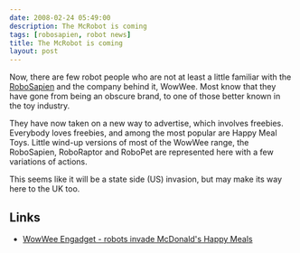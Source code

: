 ```yaml
---
date: 2008-02-24 05:49:00
description: The McRobot is coming
tags: [robosapien, robot news]
title: The McRobot is coming
layout: post
---
```

Now, there are few robot people who are not at least a little familiar with the [RoboSapien](/wiki/robosapien.html "RoboSapien")
and the company behind it, WowWee. Most know that they have gone from being an obscure brand, to one of those better known in the toy industry.

They have now taken on a new way to advertise, which involves freebies. Everybody loves freebies, and among the most popular are Happy Meal Toys. Little wind-up versions of most of the WowWee range, the RoboSapien, RoboRaptor and RoboPet are represented here with a few variations of actions.

This seems like it will be a state side (US) invasion, but may make its way here to the UK too.

## Links

* <a href="https://www.engadget.com/2007-02-23-wowwee-robots-invade-mcdonalds-happy-meals.html" >WowWee Engadget - robots invade McDonald's Happy Meals</a>
